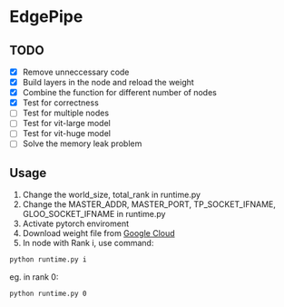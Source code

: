 # EdgePipe

## TODO

- [x] Remove unneccessary code
- [x] Build layers in the node and reload the weight 
- [x] Combine the function for different number of nodes
- [x] Test for correctness
- [ ] Test for multiple nodes 
- [ ] Test for vit-large model
- [ ] Test for vit-huge model
- [ ] Solve the memory leak problem

## Usage

1. Change the world_size, total_rank in runtime.py
2. Change the MASTER_ADDR, MASTER_PORT, TP_SOCKET_IFNAME, GLOO_SOCKET_IFNAME in runtime.py 
3. Activate pytorch enviroment
4. Download weight file from [Google Cloud](https://console.cloud.google.com/storage/browser/vit_models;tab=objects?pageState=(%22StorageObjectListTable%22:(%22f%22:%22%255B%255D%22))&prefix=&forceOnObjectsSortingFiltering=false)
5. In node with Rank i, use command:

```sh
python runtime.py i
```
eg. in rank 0:

```sh
python runtime.py 0
```


